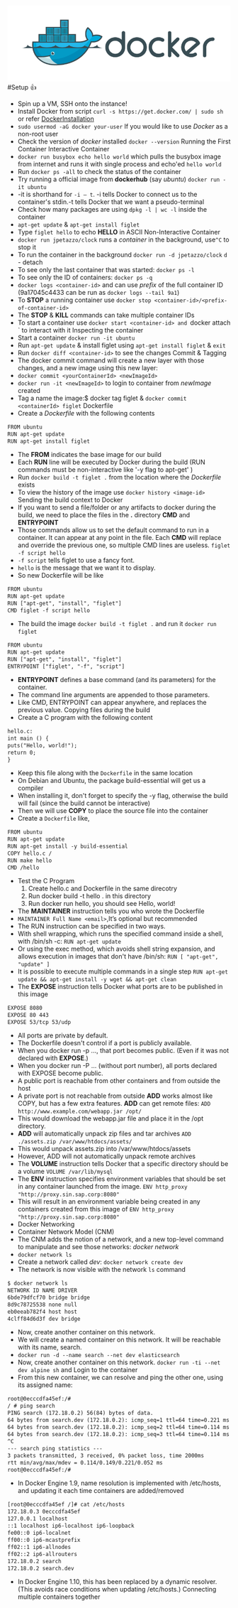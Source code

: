 ![](/dockericon.png)
#Setup :+1:
- Spin up a VM, SSH onto the instance!
- Install Docker from script `curl -s https://get.docker.com/ | sudo sh` or refer [DockerInstallation](https://docs.docker.com/engine/installation/)
- `sudo usermod -aG docker your-user` If you would like to use *Docker* as a non-root user
- Check the version of *docker* installed `docker --version`
Running the First Container
Interactive Container
- `docker run busybox echo hello world` which pulls the busybox image from internet and runs it with single process and echo'ed `hello world`
- Run `docker ps -all` to check the status of the container
- Try running a official image from **dockerhub** (say *ubuntu*) `docker run -it ubuntu`
- -it is shorthand for `-i – t`. -i tells Docker to connect us to the container's stdin.-t tells Docker that we want a pseudo-terminal
- Check how many packages are using `dpkg -l | wc -l` inside the container
- `apt-get update` & `apt-get install figlet` 
- Type `figlet hello` to echo **HELLO** in ASCII
Non-Interactive Container
- `docker run jpetazzo/clock` runs a *container* in the background, use`^C` to stop it
- To run the container in the background `docker run -d jpetazzo/clock` `d` - detach
- To see only the last container that was started: `docker ps -l`
- To see only the ID of containers: `docker ps -q`
- `docker logs <container-id>` and can use *prefix* of the full container ID (9a17045c4433 can be run as `docker logs --tail 9a1`)
- To **STOP** a running container use `docker stop <container-id>/<prefix-of-container-id>` 
- The **STOP** & **KILL** commands can take multiple container IDs
- To start a container use `docker start <container-id> and `docker attach <container-id>` to interact with it
Inspecting the container
- Start a container `docker run -it ubuntu` 
- Run `apt-get update` & install figlet using `apt-get install figlet` & `exit`
- Run `docker diff <container-id>` to see the changes
Commit & Tagging
- The docker commit command will create a new layer with those changes, and a new image using this new layer: 
- `docker commit <yourContainerId> <newImageId>`
- `docker run -it <newImageId>` to login to container from *newImage* created
- Tag a name the image:$ docker tag <newImageId> figlet & `docker commit <containerId> figlet`
Dockerfile
- Create a *Dockerfile* with the following contents
```
FROM ubuntu
RUN apt-get update
RUN apt-get install figlet
```
- The **FROM** indicates the base image for our build
- Each **RUN** line will be executed by Docker during the build (RUN commands must be non-interactive like '-y flag to apt-get' )
- Run `docker build -t figlet .` from the location where the *Dockerfile* exists
- To view the history of the image use `docker history <image-id>`
Sending the build context to Docker
- If you want to send a file/folder or any artifacts to docker during the build, we need to place the files in the **.** directory
**CMD** and **ENTRYPOINT**
- Those commands allow us to set the default command to run in a container. It can appear at any point in the file. Each **CMD** will replace and override the previous one, so multiple CMD lines are useless.
 `figlet -f script hello` 
- `-f script` tells figlet to use a fancy font.
- `hello` is the message that we want it to display.
- So new Dockerfile will be like
```
FROM ubuntu
RUN apt-get update
RUN ["apt-get", "install", "figlet"]
CMD figlet -f script hello
```
- The build the image `docker build -t figlet .` and run it `docker run figlet`
```
FROM ubuntu
RUN apt-get update
RUN ["apt-get", "install", "figlet"]
ENTRYPOINT ["figlet", "-f", "script"]
```
- **ENTRYPOINT** defines a base command (and its parameters) for the container.
- The command line arguments are appended to those parameters.
- Like CMD, ENTRYPOINT can appear anywhere, and replaces the previous value.
Copying files during the build
- Create a C program with the following content
```
hello.c:
int main () {
puts("Hello, world!");
return 0;
}
```
- Keep this file along with the `Dockerfile` in the same location
- On Debian and Ubuntu, the package build-essential will get us a compiler
- When installing it, don't forget to specify the -y flag, otherwise the build will fail (since the build cannot be interactive)
- Then we will use **COPY** to place the source file into the container
- Create a `Dockerfile` like,
```
FROM ubuntu
RUN apt-get update
RUN apt-get install -y build-essential
COPY hello.c /
RUN make hello
CMD /hello
```
- Test the C Program
	1. Create hello.c and Dockerfile in the same direcotry
	2. Run docker build -t hello . in this directory
	3. Run docker run hello, you should see Hello, world!
- The **MAINTAINER** instruction tells you who wrote the Dockerfile
- `MAINTAINER Full Name <email>`,It’s optional but recommended
- The RUN instruction can be specified in two ways.
- With shell wrapping, which runs the specified command inside a shell, with /bin/sh -c:
`RUN apt-get update`
- Or using the exec method, which avoids shell string expansion, and allows execution in images that
don't have /bin/sh:
`RUN [ "apt-get", "update" ]`
- It is possible to execute multiple commands in a single step `RUN apt-get update && apt-get install -y wget && apt-get clean`
- The **EXPOSE** instruction tells Docker what ports are to be published in this image
```
EXPOSE 8080
EXPOSE 80 443
EXPOSE 53/tcp 53/udp
```
- All ports are private by default.
- The Dockerfile doesn't control if a port is publicly available.
- When you docker run -p <port> ..., that port becomes public. (Even if it was not declared with **EXPOSE**.)
- When you docker run -P ... (without port number), all ports declared with EXPOSE become public.
- A public port is reachable from other containers and from outside the host
- A private port is not reachable from outside
**ADD** works almost like COPY, but has a few extra features.
**ADD** can get remote files:
`ADD http://www.example.com/webapp.jar /opt/`
- This would download the webapp.jar file and place it in the /opt directory.
- **ADD** will automatically unpack zip files and tar archives `ADD ./assets.zip /var/www/htdocs/assets/`
- This would unpack assets.zip into /var/www/htdocs/assets
- However, ADD will not automatically unpack remote archives
- The **VOLUME** instruction tells Docker that a specific directory should be a volume `VOLUME /var/lib/mysql`
- The **ENV** instruction specifies environment variables that should be set in any container launched from the image.
`ENV http_proxy "http://proxy.sin.sap.corp:8080"`
- This will result in an environment variable being created in any containers created from this image of `ENV http_proxy "http://proxy.sin.sap.corp:8080"`
- Docker Networking
- Container Network Model (CNM)
- The CNM adds the notion of a network, and a new top-level command to manipulate and see those networks: *docker network*
- `docker network ls`
- Create a network called *dev*: `docker network create dev`
- The network is now visible with the network `ls` command
```
$ docker network ls
NETWORK ID NAME DRIVER
6bde79dfcf70 bridge bridge
8d9c78725538 none null
eb0eeab782f4 host host
4clff84d6d3f dev bridge
```
- Now, create another container on this network.
- We will create a named container on this network. It will be reachable with its name, search.
- `docker run -d --name search --net dev elasticsearch`
- Now, create another container on this network. `docker run -ti --net dev alpine sh` and Login to the container 
- From this new container, we can resolve and ping the other one, using its assigned name:
```
root@0ecccdfa45ef:/#
/ # ping search
PING search (172.18.0.2) 56(84) bytes of data.
64 bytes from search.dev (172.18.0.2): icmp_seq=1 ttl=64 time=0.221 ms
64 bytes from search.dev (172.18.0.2): icmp_seq=2 ttl=64 time=0.114 ms
64 bytes from search.dev (172.18.0.2): icmp_seq=3 ttl=64 time=0.114 ms
^C
--- search ping statistics ---
3 packets transmitted, 3 received, 0% packet loss, time 2000ms
rtt min/avg/max/mdev = 0.114/0.149/0.221/0.052 ms
root@0ecccdfa45ef:/#
```
- In Docker Engine 1.9, name resolution is implemented with /etc/hosts, and updating it each time containers are added/removed
```
[root@0ecccdfa45ef /]# cat /etc/hosts
172.18.0.3 0ecccdfa45ef
127.0.0.1 localhost
::1 localhost ip6-localhost ip6-loopback
fe00::0 ip6-localnet
ff00::0 ip6-mcastprefix
ff02::1 ip6-allnodes
ff02::2 ip6-allrouters
172.18.0.2 search
172.18.0.2 search.dev
```
- In Docker Engine 1.10, this has been replaced by a dynamic resolver. (This avoids race conditions when updating /etc/hosts.)
Connecting multiple containers together
